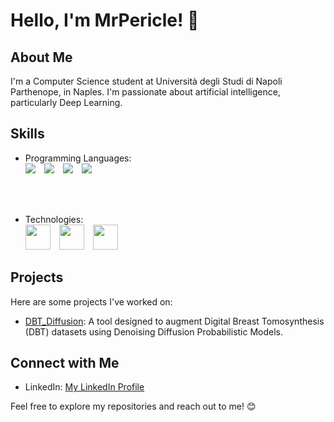 # Hello, I'm MrPericle! 👋

## About Me

I'm a Computer Science student at Università degli Studi di Napoli Parthenope, in Naples. I'm passionate about artificial intelligence, particularly Deep Learning.


## Skills

- Programming Languages:</br>
  <img src="https://upload.wikimedia.org/wikipedia/commons/thumb/1/19/C_Logo.png/40px-C_Logo.png" />&emsp;<img src="https://upload.wikimedia.org/wikipedia/commons/thumb/1/18/ISO_C%2B%2B_Logo.svg/40px-ISO_C%2B%2B_Logo.svg.png" />&emsp;<img src="https://upload.wikimedia.org/wikipedia/en/thumb/3/30/Java_programming_language_logo.svg/40px-Java_programming_language_logo.svg.png" />&emsp;<img src="https://upload.wikimedia.org/wikipedia/commons/thumb/c/c3/Python-logo-notext.svg/40px-Python-logo-notext.svg.png" />

</br></br>
- Technologies:  </br>
  <img src="https://pytorch.org/assets/images/pytorch-logo.png" width="40" />&emsp;<img src="https://upload.wikimedia.org/wikipedia/commons/thumb/a/ae/Keras_logo.svg/512px-Keras_logo.svg.png" width="40" />&emsp;<img src="https://upload.wikimedia.org/wikipedia/commons/thumb/0/05/Scikit_learn_logo_small.svg/128px-Scikit_learn_logo_small.svg.png" width="40" />



## Projects

Here are some projects I've worked on:

- [DBT_Diffusion](https://github.com/MrPericle/DBT_Diffusion): A tool designed to augment Digital Breast Tomosynthesis (DBT) datasets using Denoising Diffusion Probabilistic Models.


## Connect with Me

- LinkedIn: [My LinkedIn Profile](https://www.linkedin.com/in/lorenzo-pergamo-9658b5211/)


Feel free to explore my repositories and reach out to me! 😊

